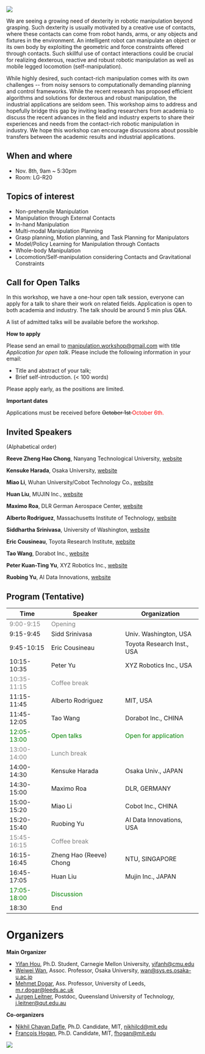 ![]({{site.url}}/assets/img/teaser.PNG)

We are seeing a growing need of dexterity in robotic manipulation beyond grasping. Such dexterity is usually motivated by a creative use of contacts, where these contacts can come from robot hands, arms, or any objects and fixtures in the environment. An intelligent robot can manipulate an object or its own body by exploiting the geometric and force constraints offered through contacts. Such skillful use of contact interactions could  be crucial for realizing dexterous, reactive and robust robotic manipulation as well as mobile legged locomotion (self-manipulation).

While highly desired, such contact-rich manipulation comes with its own challenges -- from noisy sensors to computationally demanding planning and control frameworks. While the recent research has proposed efficient algorithms and solutions for dexterous and robust manipulation, the industrial applications are seldom seen. This workshop aims to address and hopefully bridge this gap by inviting leading researchers from academia to discuss the recent advances in the field and industry experts to share their experiences and needs from the contact-rich robotic manipulation in industry. We hope this workshop can encourage discussions about possible transfers between the academic results and industrial applications.

## When and where
* Nov. 8th, 9am ~ 5:30pm
* Room: LG-R20

## Topics of interest
- Non-prehensile Manipulation
- Manipulation through External Contacts
- In-hand Manipulation
- Multi-modal Manipulation Planning
- Grasp planning, Motion planning, and Task Planning for Manipulators
- Model/Policy Learning for Manipulation through Contacts
- Whole-body Manipulation
- Locomotion/Self-manipulation considering Contacts and Gravitational Constraints

## Call for Open Talks
In this workshop, we have a one-hour open talk session, everyone can apply for a talk to share their work on related fields. Application is open to both academia and industry. The talk should be around 5 min plus Q&A.

<!-- Each speaker will speak for 3\~5 minutes, followed by a 2min Q&A. Instead of using slides, please record a video (3\~5 min) of your slides. -->

A list of admitted talks will be available before the workshop.

**How to apply**

Please send an email to <a href = "mailto: manipulation.workshop@gmail.com">manipulation.workshop@gmail.com</a> with title *Application for open talk*.
Please include the following information in your email:
- Title and abstract of your talk;
- Brief self-introduction. (< 100 words)

Please apply early, as the positions are limited.

**Important dates**

Applications must be received before <strike> October 1st </strike>  <font color="red">October 6th. </font>


## Invited Speakers
(Alphabetical order)

**Reeve Zheng Hao Chong**, Nanyang Technological University, [website](https://reeve333.wixsite.com/reeve-zhchong)

**Kensuke Harada**, Osaka University, [website](http://www.hlab.sys.es.osaka-u.ac.jp/people/harada/)

**Miao Li**, Wuhan University/Cobot Technology Co., [website](https://miaoli.github.io/)

**Huan Liu**, MUJIN Inc., [website](https://www.mujin.co.jp/en/)

**Maximo Roa**, DLR German Aerospace Center, [website](https://rmc.dlr.de/rm/en/staff/maximo.roa/)

**Alberto Rodriguez**, Massachusetts Institute of Technology, [website](http://meche.mit.edu/people/faculty/ALBERTOR@MIT.EDU)

**Siddhartha Srinivasa**, University of Washington, [website](https://goodrobot.ai/)

**Eric Cousineau**, Toyota Research Institute, [website](https://www.tri.global/)

**Tao Wang**, Dorabot Inc., [website](https://dorabot.com/)

**Peter Kuan-Ting Yu**, XYZ Robotics Inc., [website](https://www.xyzrobotics.ai/)

**Ruobing Yu**, AI Data Innovations, [website](https://www.aidatainnovations.com/)

## Program (Tentative)

Time | Speaker | Organization
------------ | ------------- | -------------
<font color="grey">9:00-9:15</font> | <font color="grey">Opening</font> |
9:15-9:45 | Sidd Srinivasa | Univ. Washington, USA
9:45-10:15 | Eric Cousineau | Toyota Research Inst., USA
10:15-10:35 | Peter Yu | XYZ Robotics Inc., USA
<font color="grey">10:35-11:15 </font> | <font color="grey">Coffee break</font> |
11:15-11:45 | Alberto Rodriguez | MIT, USA
11:45-12:05 | Tao Wang | Dorabot Inc., CHINA
<font color="green"> 12:05-13:00 </font> | <font color="green">Open talks</font> | <font color="green">Open for application</font>
<font color="grey">13:00-14:00 </font> | <font color="grey">Lunch break</font> |
14:00-14:30 | Kensuke Harada | Osaka Univ., JAPAN
14:30-15:00 | Maximo Roa | DLR, GERMANY
15:00-15:20 | Miao Li | Cobot Inc., CHINA
15:20-15:40 | Ruobing Yu | AI Data Innovations, USA
<font color="grey"> 15:45-16:15 </font> | <font color="grey">Coffee break</font> |
16:15-16:45 | Zheng Hao (Reeve) Chong | NTU, SINGAPORE
16:45-17:05 | Huan Liu | Mujin Inc., JAPAN
<font color="green"> 17:05-18:00 </font> | <font color="green">Discussion</font> |
18:30 | End |

# Organizers

**Main Organizer**
- [Yifan Hou](http://www.cs.cmu.edu/~yifanh/), Ph.D. Student, Carnegie Mellon University, yifanh@cmu.edu
- [Weiwei Wan](https://sites.google.com/site/weiweilab/), Assoc. Professor, Osaka University, wan@sys.es.osaka-u.ac.jp
- [Mehmet Dogar](https://engineering.leeds.ac.uk/staff/743/dr_mehmet_dogar), Ass. Professor, University of Leeds, m.r.dogar@leeds.ac.uk
- [Jurgen Leitner](https://staff.qut.edu.au/staff/j.leitner), Postdoc, Queensland University of Technology, j.leitner@qut.edu.au

**Co-organizers**
- [Nikhil Chavan Dafle](https://nikhilcd.mit.edu/), Ph.D. Candidate, MIT, nikhilcd@mit.edu
- [François Hogan](https://www.linkedin.com/in/francois-hogan-2b4025b6), Ph.D. Candidate, MIT, fhogan@mit.edu

![]({{site.url}}/assets/img/ending.png)
